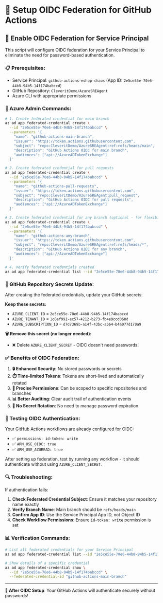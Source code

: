 # 🔐 Setup OIDC Federation for GitHub Actions

## 🎯 **Enable OIDC Federation for Service Principal**

This script will configure OIDC federation for your Service Principal to eliminate the need for password-based authentication.

### **📋 Prerequisites:**
- Service Principal: `github-actions-eshop-chaos` (App ID: `2e5ce55e-70e6-44b8-94b5-14f174babccd`)
- GitHub Repository: `CleveritDemo/AzureSREAgent`
- Azure CLI with appropriate permissions

### **🔧 Azure Admin Commands:**

```bash
# 1. Create federated credential for main branch
az ad app federated-credential create \
  --id "2e5ce55e-70e6-44b8-94b5-14f174babccd" \
  --parameters '{
    "name": "github-actions-main-branch",
    "issuer": "https://token.actions.githubusercontent.com",
    "subject": "repo:CleveritDemo/AzureSREAgent:ref:refs/heads/main",
    "description": "GitHub Actions OIDC for main branch",
    "audiences": ["api://AzureADTokenExchange"]
  }'

# 2. Create federated credential for pull requests
az ad app federated-credential create \
  --id "2e5ce55e-70e6-44b8-94b5-14f174babccd" \
  --parameters '{
    "name": "github-actions-pull-requests",
    "issuer": "https://token.actions.githubusercontent.com",
    "subject": "repo:CleveritDemo/AzureSREAgent:pull_request",
    "description": "GitHub Actions OIDC for pull requests",
    "audiences": ["api://AzureADTokenExchange"]
  }'

# 3. Create federated credential for any branch (optional - for flexibility)
az ad app federated-credential create \
  --id "2e5ce55e-70e6-44b8-94b5-14f174babccd" \
  --parameters '{
    "name": "github-actions-any-branch",
    "issuer": "https://token.actions.githubusercontent.com",
    "subject": "repo:CleveritDemo/AzureSREAgent:ref:refs/heads/*",
    "description": "GitHub Actions OIDC for any branch",
    "audiences": ["api://AzureADTokenExchange"]
  }'

# 4. Verify federated credentials created
az ad app federated-credential list --id "2e5ce55e-70e6-44b8-94b5-14f174babccd" --output table
```

### **📝 GitHub Repository Secrets Update:**

After creating the federated credentials, update your GitHub secrets:

**Keep these secrets:**
- `AZURE_CLIENT_ID` = `2e5ce55e-70e6-44b8-94b5-14f174babccd`
- `AZURE_TENANT_ID` = `1c8ef991-ec57-4212-b273-fb4e9ccd060d`
- `AZURE_SUBSCRIPTION_ID` = `d7d7369b-a14f-43bc-a564-b4a077d170a9`

**🗑️ Remove this secret (no longer needed):**
- ❌ Delete `AZURE_CLIENT_SECRET` - OIDC doesn't need passwords!

### **✅ Benefits of OIDC Federation:**

1. **🔒 Enhanced Security**: No stored passwords or secrets
2. **⏱️ Time-limited Tokens**: Tokens are short-lived and automatically rotated
3. **🎯 Precise Permissions**: Can be scoped to specific repositories and branches
4. **📊 Better Auditing**: Clear audit trail of authentication events
5. **🔄 No Secret Rotation**: No need to manage password expiration

### **🧪 Testing OIDC Authentication:**

Your GitHub Actions workflows are already configured for OIDC:
- ✅ `permissions: id-token: write` 
- ✅ `ARM_USE_OIDC: true`
- ✅ `ARM_USE_AZUREAD: true`

After setting up federation, test by running any workflow - it should authenticate without using `AZURE_CLIENT_SECRET`.

### **🔍 Troubleshooting:**

If authentication fails:

1. **Check Federated Credential Subject**: Ensure it matches your repository name exactly
2. **Verify Branch Name**: Main branch should be `refs/heads/main`
3. **Confirm App ID**: Use the Service Principal App ID, not Object ID
4. **Check Workflow Permissions**: Ensure `id-token: write` permission is set

### **📊 Verification Commands:**

```bash
# List all federated credentials for your Service Principal
az ad app federated-credential list --id "2e5ce55e-70e6-44b8-94b5-14f174babccd"

# Show details of a specific credential
az ad app federated-credential show \
  --id "2e5ce55e-70e6-44b8-94b5-14f174babccd" \
  --federated-credential-id "github-actions-main-branch"
```

---

**🎉 After OIDC Setup**: Your GitHub Actions will authenticate securely without passwords!
